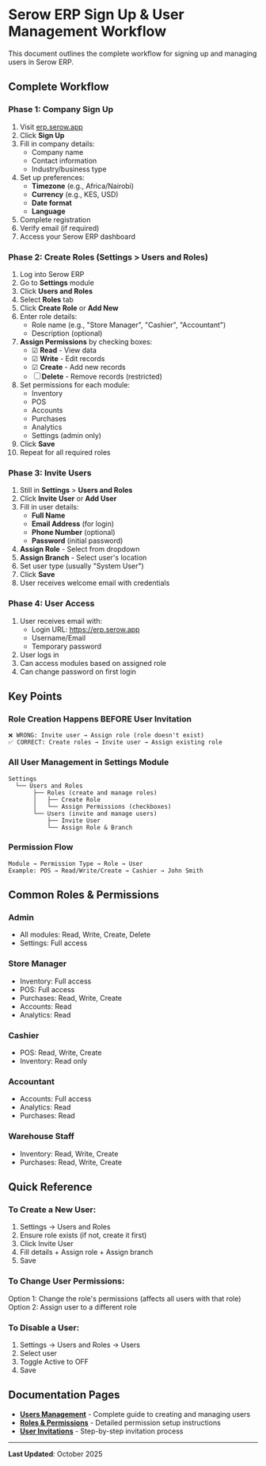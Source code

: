 # Serow ERP Sign Up & User Management Workflow

This document outlines the complete workflow for signing up and managing users in Serow ERP.

## Complete Workflow

### Phase 1: Company Sign Up
1. Visit [erp.serow.app](https://erp.serow.app)
2. Click **Sign Up**
3. Fill in company details:
   - Company name
   - Contact information
   - Industry/business type
4. Set up preferences:
   - **Timezone** (e.g., Africa/Nairobi)
   - **Currency** (e.g., KES, USD)
   - **Date format**
   - **Language**
5. Complete registration
6. Verify email (if required)
7. Access your Serow ERP dashboard

### Phase 2: Create Roles (Settings > Users and Roles)
1. Log into Serow ERP
2. Go to **Settings** module
3. Click **Users and Roles**
4. Select **Roles** tab
5. Click **Create Role** or **Add New**
6. Enter role details:
   - Role name (e.g., "Store Manager", "Cashier", "Accountant")
   - Description (optional)
7. **Assign Permissions** by checking boxes:
   - ☑ **Read** - View data
   - ☑ **Write** - Edit records
   - ☑ **Create** - Add new records
   - ☐ **Delete** - Remove records (restricted)
8. Set permissions for each module:
   - Inventory
   - POS
   - Accounts
   - Purchases
   - Analytics
   - Settings (admin only)
9. Click **Save**
10. Repeat for all required roles

### Phase 3: Invite Users
1. Still in **Settings** > **Users and Roles**
2. Click **Invite User** or **Add User**
3. Fill in user details:
   - **Full Name**
   - **Email Address** (for login)
   - **Phone Number** (optional)
   - **Password** (initial password)
4. **Assign Role** - Select from dropdown
5. **Assign Branch** - Select user's location
6. Set user type (usually "System User")
7. Click **Save**
8. User receives welcome email with credentials

### Phase 4: User Access
1. User receives email with:
   - Login URL: https://erp.serow.app
   - Username/Email
   - Temporary password
2. User logs in
3. Can access modules based on assigned role
4. Can change password on first login

## Key Points

### Role Creation Happens BEFORE User Invitation
```
❌ WRONG: Invite user → Assign role (role doesn't exist)
✅ CORRECT: Create roles → Invite user → Assign existing role
```

### All User Management in Settings Module
```
Settings
  └── Users and Roles
       ├── Roles (create and manage roles)
       │   ├── Create Role
       │   └── Assign Permissions (checkboxes)
       └── Users (invite and manage users)
           ├── Invite User
           └── Assign Role & Branch
```

### Permission Flow
```
Module → Permission Type → Role → User
Example: POS → Read/Write/Create → Cashier → John Smith
```

## Common Roles & Permissions

### Admin
- All modules: Read, Write, Create, Delete
- Settings: Full access

### Store Manager
- Inventory: Full access
- POS: Full access
- Purchases: Read, Write, Create
- Accounts: Read
- Analytics: Read

### Cashier
- POS: Read, Write, Create
- Inventory: Read only

### Accountant
- Accounts: Full access
- Analytics: Read
- Purchases: Read

### Warehouse Staff
- Inventory: Read, Write, Create
- Purchases: Read, Write, Create

## Quick Reference

### To Create a New User:
1. Settings → Users and Roles
2. Ensure role exists (if not, create it first)
3. Click Invite User
4. Fill details + Assign role + Assign branch
5. Save

### To Change User Permissions:
Option 1: Change the role's permissions (affects all users with that role)
Option 2: Assign user to a different role

### To Disable a User:
1. Settings → Users and Roles → Users
2. Select user
3. Toggle Active to OFF
4. Save

## Documentation Pages

- **[Users Management](/signup/users/)** - Complete guide to creating and managing users
- **[Roles & Permissions](/signup/permissions/)** - Detailed permission setup instructions
- **[User Invitations](/signup/invitations/)** - Step-by-step invitation process

---

**Last Updated**: October 2025
